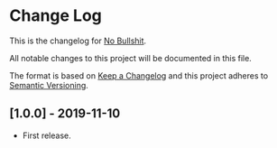 # Change Log
This is the changelog for [No Bullshit](http://www.fakiirimedia.net/no-bullshit).

All notable changes to this project will be documented in this file.

The format is based on [Keep a Changelog](http://keepachangelog.com/)
and this project adheres to [Semantic Versioning](http://semver.org/).

## [1.0.0] - 2019-11-10
- First release.

